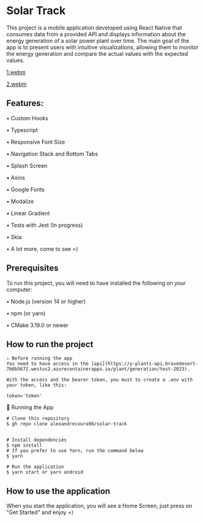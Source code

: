 # Solar Track
This project is a mobile application developed using React Native that consumes data from a provided API and displays information about the energy generation of a solar power plant over time. The main goal of the app is to present users with intuitive visualizations, allowing them to monitor the energy generation and compare the actual values with the expected values.

[1.webm](https://github.com/alexandrecoura96/solar-track/assets/64710438/4b5db6ab-30c4-4f49-8af2-428b85d5145b)

[2.webm](https://github.com/alexandrecoura96/solar-track/assets/64710438/87d8b54b-f5c5-46ff-a037-9b1565374a64)

## Features:

• Custom Hooks

• Typescript

• Responsive Font Size

• Navigation Stack and Bottom Tabs

• Splash Screen

• Axios

• Google Fonts

• Modalize

• Linear Gradient

• Tests with Jest (In progress)

• Skia

• A lot more, come to see =)


## Prerequisites
To run this project, you will need to have installed the following on your computer:

• Node.js (version 14 or higher)

• npm (or yarn)

• CMake 3.19.0 or newer

## How to run the project


```
⚠ Before running the app
You need to have access in the [api](https://y-plants-api.bravedesert-7b0b5672.westus2.azurecontainerapps.io/plant/generation/test-2023).

With the access and the bearer token, you must to create a .env with your token, like this:

token='token'

```



📱 Running the App
```
# Clone this repository
$ gh repo clone alexandrecoura96/solar-track


# Install dependencies
$ npm install
# If you prefer to use Yarn, run the command below
$ yarn

# Run the application
$ yarn start or yarn android

```

## How to use the application
When you start the application, you will see a Home Screen, just press on "Get Started" and enjoy =)

